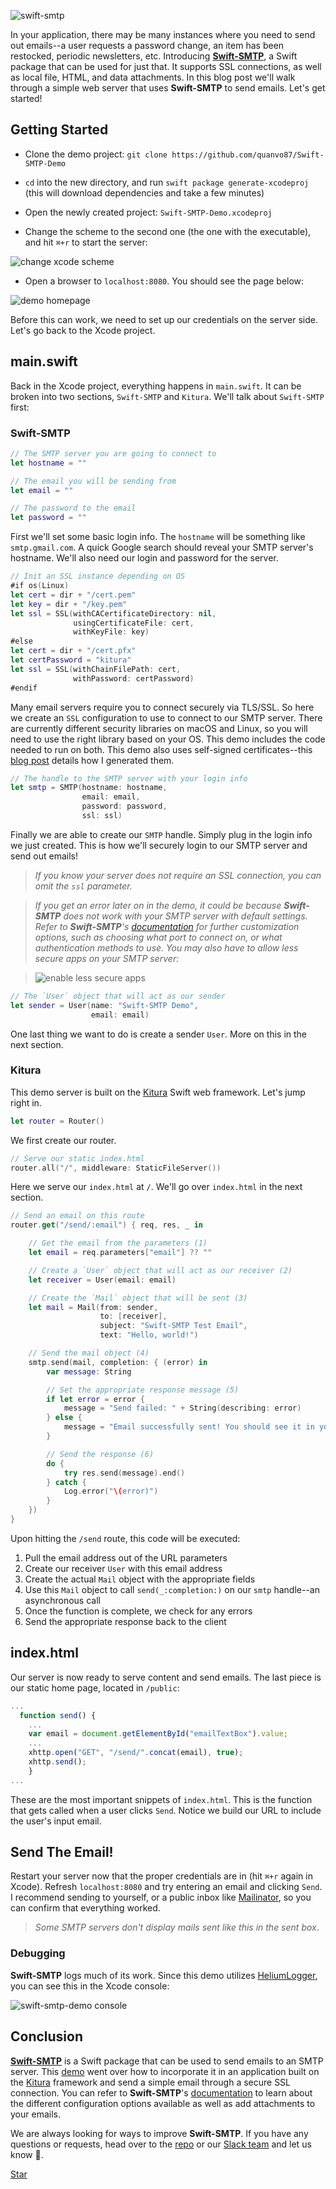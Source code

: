 ![swift-smtp](https://developer.ibm.com/swift/wp-content/uploads/sites/69/2017/05/swift-smtp-bird.png)

In your application, there may be many instances where you need to send out emails--a user requests a password change, an item has been restocked, periodic newsletters, etc. Introducing **[Swift-SMTP](https://github.com/IBM-Swift/Swift-SMTP)**, a Swift package that can be used for just that. It supports SSL connections, as well as local file, HTML, and data attachments. In this blog post we'll walk through a simple web server that uses **Swift-SMTP** to send emails. Let's get started!

## Getting Started

- Clone the demo project: `git clone https://github.com/quanvo87/Swift-SMTP-Demo`

- `cd` into the new directory, and run `swift package generate-xcodeproj` (this will download dependencies and take a few minutes)

- Open the newly created project: `Swift-SMTP-Demo.xcodeproj`

- Change the scheme to the second one (the one with the executable), and hit `⌘+r` to start the server:

![change xcode scheme](https://developer.ibm.com/swift/wp-content/uploads/sites/69/2017/05/Screen-Shot-2017-05-30-at-4.13.30-PM.png)

- Open a browser to `localhost:8080`. You should see the page below:

![demo homepage](https://developer.ibm.com/swift/wp-content/uploads/sites/69/2017/05/swift-smtp-demo-homepage.png)

Before this can work, we need to set up our credentials on the server side. Let's go back to the Xcode project.

## main.swift

Back in the Xcode project, everything happens in `main.swift`. It can be broken into two sections, `Swift-SMTP` and `Kitura`. We'll talk about `Swift-SMTP` first:

### Swift-SMTP

```swift
// The SMTP server you are going to connect to
let hostname = ""

// The email you will be sending from
let email = ""

// The password to the email
let password = ""
```
First we'll set some basic login info. The `hostname` will be something like `smtp.gmail.com`. A quick Google search should reveal your SMTP server's hostname. We'll also need our login and password for the server.

```swift
// Init an SSL instance depending on OS
#if os(Linux)
let cert = dir + "/cert.pem"
let key = dir + "/key.pem"
let ssl = SSL(withCACertificateDirectory: nil,
              usingCertificateFile: cert,
              withKeyFile: key)
#else
let cert = dir + "/cert.pfx"
let certPassword = "kitura"
let ssl = SSL(withChainFilePath: cert,
              withPassword: certPassword)
#endif
```
Many email servers require you to connect securely via TLS/SSL. So here we create an `SSL` configuration to use to connect to our SMTP server. There are currently different security libraries on macOS and Linux, so you will need to use the right library based on your OS. This demo includes the code needed to run on both. This demo also uses self-signed certificates--this [blog post](https://developer.ibm.com/swift/2016/09/22/securing-kitura-part-1-enabling-ssltls-on-your-swift-server/) details how I generated them.

```swift
// The handle to the SMTP server with your login info
let smtp = SMTP(hostname: hostname,
                email: email,
                password: password,
                ssl: ssl)
```
Finally we are able to create our `SMTP` handle. Simply plug in the login info we just created. This is how we'll securely login to our SMTP server and send out emails!

>_If you know your server does not require an SSL connection, you can omit the `ssl` parameter._

>_If you get an error later on in the demo, it could be because **Swift-SMTP** does not work with your SMTP server with default settings. Refer to **Swift-SMTP**'s [documentation](https://ibm-swift.github.io/Swift-SMTP/) for further customization options, such as choosing what port to connect on, or what authentication methods to use. You may also have to allow less secure apps on your SMTP server:_

>![enable less secure apps](https://developer.ibm.com/swift/wp-content/uploads/sites/69/2017/06/Swift-SMTP-allow-less-secure-apps.png)

```swift
// The `User` object that will act as our sender
let sender = User(name: "Swift-SMTP Demo",
                  email: email)
```
One last thing we want to do is create a sender `User`. More on this in the next section.

### Kitura

This demo server is built on the [Kitura](https://github.com/IBM-Swift/Kitura) Swift web framework. Let's jump right in.

```swift
let router = Router()
```
We first create our router.

```swift
// Serve our static index.html
router.all("/", middleware: StaticFileServer())
```
Here we serve our `index.html` at `/`. We'll go over `index.html` in the next section.

```swift
// Send an email on this route
router.get("/send/:email") { req, res, _ in

    // Get the email from the parameters (1)
    let email = req.parameters["email"] ?? ""

    // Create a `User` object that will act as our receiver (2)
    let receiver = User(email: email)

    // Create the `Mail` object that will be sent (3)
    let mail = Mail(from: sender,
                    to: [receiver],
                    subject: "Swift-SMTP Test Email",
                    text: "Hello, world!")

    // Send the mail object (4)
    smtp.send(mail, completion: { (error) in
        var message: String

        // Set the appropriate response message (5)
        if let error = error {
            message = "Send failed: " + String(describing: error)
        } else {
            message = "Email successfully sent! You should see it in your sent box."
        }

        // Send the response (6)
        do {
            try res.send(message).end()
        } catch {
            Log.error("\(error)")
        }
    })
}
```
Upon hitting the `/send` route, this code will be executed:

1. Pull the email address out of the URL parameters
2. Create our receiver `User` with this email address
3. Create the actual `Mail` object with the appropriate fields
4. Use this `Mail` object to call `send(_:completion:)` on our `smtp` handle--an asynchronous call
5. Once the function is complete, we check for any errors
6. Send the appropriate response back to the client

## index.html

Our server is now ready to serve content and send emails. The last piece is our static home page, located in `/public`:

```javascript
...
  function send() {
	...
    var email = document.getElementById("emailTextBox").value;
    ...
    xhttp.open("GET", "/send/".concat(email), true);
    xhttp.send();
    }
...
```
These are the most important snippets of `index.html`. This is the function that gets called when a user clicks `Send`. Notice we build our URL to include the user's input email.

## Send The Email!

Restart your server now that the proper credentials are in (hit `⌘+r` again in Xcode). Refresh `localhost:8080` and try entering an email and clicking `Send`. I recommend sending to yourself, or a public inbox like [Mailinator](https://www.mailinator.com/), so you can confirm that everything worked.

>_Some SMTP servers don't display mails sent like this in the sent box_.

### Debugging

**Swift-SMTP** logs much of its work. Since this demo utilizes [HeliumLogger](https://github.com/IBM-Swift/HeliumLogger), you can see this in the Xcode console:

![swift-smtp-demo console](https://developer.ibm.com/swift/wp-content/uploads/sites/69/2017/05/swift-smtp-demo-console.png)

## Conclusion

**[Swift-SMTP](https://github.com/IBM-Swift/Swift-SMTP)** is a Swift package that can be used to send emails to an SMTP server. This [demo](https://github.com/quanvo87/Swift-SMTP-Demo) went over how to incorporate it in an application built on the [Kitura](https://github.com/IBM-Swift/Kitura) framework and send a simple email through a secure SSL connection. You can refer to **Swift-SMTP**'s [documentation](https://ibm-swift.github.io/Swift-SMTP/) to learn about the different configuration options available as well as add attachments to your emails.

We are always looking for ways to improve **Swift-SMTP**. If you have any questions or requests, head over to the [repo](https://github.com/IBM-Swift/Swift-SMTP) or our [Slack team](http://swift-at-ibm-slack.mybluemix.net) and let us know 💌.

<script async defer src="https://swift-at-ibm-slack.mybluemix.net/slackin.js?large"></script> 
<a class="github-button" href="https://github.com/IBM-Swift/Kitura" data-style="mega" data-count-href="/IBM-Swift/Kitura/stargazers" data-count-api="/repos/IBM-Swift/Kitura#stargazers_count" data-count-aria-label="# stargazers on GitHub" aria-label="Star IBM-Swift/Kitura on GitHub">Star</a>
<script async defer src="https://buttons.github.io/buttons.js"></script>